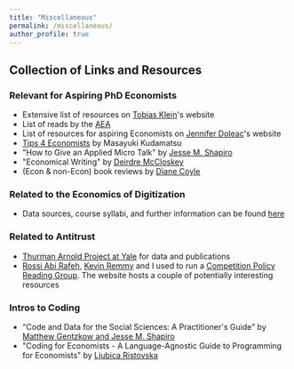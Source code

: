 ```yaml
---
title: "Miscellaneous"
permalink: /miscellaneous/
author_profile: true
---
```


## Collection of Links and Resources

### Relevant for Aspiring PhD Economists
* Extensive list of resources on [Tobias Klein](https://www.tobiasklein.ws/ph-d-students)'s website
* List of reads by the [AEA](https://www.aeaweb.org/about-aea/committees/cswep/programs/resources/readings?fbclid=IwAR3dnIsL0SZYc1-Pm4qRyVVYjAPVtrd3MYgKA9X9Dwpj4KVuRfs_9uvrsRU)
* List of resources for aspiring Economists on [Jennifer Doleac](http://jenniferdoleac.com/resources/)'s website
* [Tips 4 Economists](https://sites.google.com/site/mkudamatsu/tips4economists?fbclid=IwAR20ZjwcO6DvAWbqhQ5TU5aVpqPFyvH6dwpJPFUnkntXeDxJ9RcMKJ7dznU) by Masayuki Kudamatsu
* "How to Give an Applied Micro Talk" by [Jesse M. Shapiro](https://www.brown.edu/Research/Shapiro/pdfs/applied_micro_slides.pdf)
* "Economical Writing" by [Deirdre McCloskey](http://www.deirdremccloskey.com/docs/pdf/Article_86.pdf)
* (Econ & non-Econ) book reviews by [Diane Coyle](http://www.enlightenmenteconomics.com/blog/)

### Related to the Economics of Digitization
  * Data sources, course syllabi, and further information can be found [here](https://paper.dropbox.com/doc/Economics-of-Digitization--BhfV8KCrOXBZnrDQb5i6IfeNAg-TfvAiXfojw4AlLnEp2Lig)

### Related to Antitrust
  * [Thurman Arnold Project at Yale](https://som.yale.edu/faculty-research-centers/centers-initiatives/thurman-arnold-project-at-yale) for data and publications
  * [Rossi Abi Rafeh](https://www.rossiabirafeh.com), [Kevin Remmy](https://kevinremmy.com) and I used to run a [Competition Policy Reading Group](https://sites.google.com/view/wccwtse/home). The website hosts a couple of potentially interesting resources

### Intros to Coding
* "Code and Data for the Social Sciences: A Practitioner's Guide" by [Matthew Gentzkow and Jesse M. Shapiro](https://web.stanford.edu/~gentzkow/research/CodeAndData.xhtml?fbclid=IwAR381DWz0EN5geI4Qg8YPxjQdnjVpLYJZJZIa2CDSWdoUEGCm3t3lOYw0cw#magicparlabel-1348)
* "Coding for Economists - A Language-Agnostic Guide to Programming for Economists" by [Ljubica Ristovska](https://www.dropbox.com/s/vx53qtwake5wwpg/Coding_For_Econs_20190221.pdf?dl=0&fbclid=IwAR27lyB_75jqd47XAVj5xAufrd5bH9eUvfAl8LimDvUCNimwuEGRTC8JKRM)
